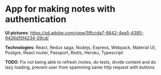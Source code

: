 <h1>App for making notes with authentication</h1>

<b>UI pictures</b>: https://xd.adobe.com/view/5ffccda7-6642-4ea5-4385-9426d15f4234-29cd/

<b>Technologies</b>: React, Redux saga, Nodejs, Express, Webpack, Material UI, Postgre, React router, Passport, Redis, Heroku, Typescript

<b>TODO</b>: Fix not being able to refresh /notes, do tests, divide content and do lazy loading, prevent user from spamming same http request with buttons
